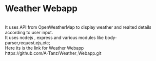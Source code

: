 <h1>Weather Webapp</h1><br>
It uses API from OpenWeatherMap to display weather and realted details according to user input.<br>
It uses nodejs , express and various modules like  body-parser,request,ejs,etc;<br>
Here its is the link for Weather Webapp <br>
https://github.com/A-Tanz/Weather_Webapp.git<br>
